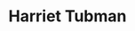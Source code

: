 ---
pid: ch210
title: Harriet Tubman
location_transcription: City Hall
coordinates: "[-75.164077050648, 39.952403573478]"
zipcode: '45236'
gen_neighborhood: 
neighborhood: 
outside_phl: 'Cincinnati OH '
age: '53'
age_range: 50-59
instagram: 
image_file_name: ch_210.jpg
proposal_transcription: 
topic: African Americans,Person,History,Women
topic_summary: 0, 0, 0, 0
type: Other No Form
keywords_other: 
credit: Beverly Heath
image_labels: 
twitter: 
facebook: 
permalink: "/monuments/ch210/"
layout: item-page
---